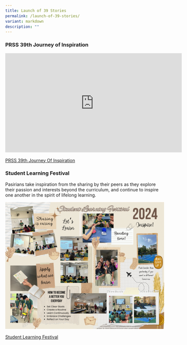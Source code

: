 ```yaml
---
title: Launch of 39 Stories
permalink: /launch-of-39-stories/
variant: markdown
description: ""
---
```

### **PRSS 39th Journey of Inspiration**

<iframe allowfullscreen="" allow="accelerometer; autoplay; clipboard-write; encrypted-media; gyroscope; picture-in-picture; web-share" frameborder="0" title="YouTube video player" src="https://www.youtube.com/embed/TR1YO2ngzkA?si=XHDbeR6jyWlKhFzJ" height="315" width="560"></iframe>

<a rel="noopener" target="_blank" href="https://www.canva.com/design/DAGEa1_C6W0/trPfMgcl-cLzEfK0-4AywQ/view?utm_content=DAGEa1_C6W0&amp;utm_campaign=designshare&amp;utm_medium=embeds&amp;utm_source=link">PRSS 39th Journey Of Inspiration</a>

### **Student Learning Festival**

Pasirians take inspiration from the sharing by their peers as they explore their passion and interests beyond the curriculum, and continue to inspire one another in the spirit of lifelong learning.

![](/images/Our_Student_Inspirational_SLF_Board.png)

[Student Learning Festival ](https://youtu.be/APeSd4vBuj4)
